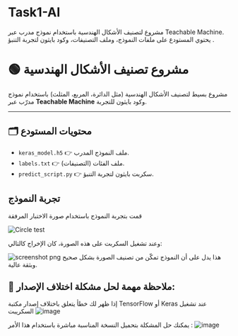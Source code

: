 # Task1-AI
مشروع لتصنيف الأشكال الهندسية باستخدام نموذج مدرب عبر Teachable Machine. يحتوي المستودع على ملفات النموذج، وملف التصنيفات، وكود بايثون لتجربة التنبؤ .
# 🟢 مشروع تصنيف الأشكال الهندسية

مشروع بسيط لتصنيف الأشكال الهندسية (مثل الدائرة، المربع، المثلث) باستخدام نموذج مدرّب عبر **Teachable Machine** وكود بايثون للتجربة.

---

## 🗂️ محتويات المستودع

- `keras_model.h5` 👉 ملف النموذج المدرب.
- `labels.txt` 👉 ملف الفئات (التصنيفات).
- `predict_script.py` 👉 سكربت بايثون لتجربة التنبؤ.



## تجربة النموذج
قمت بتجربة النموذج باستخدام صورة الاختبار المرفقة






![Circle test](https://github.com/user-attachments/assets/8534f763-0d95-44e8-8d2c-1e07ba17cc04)


وعند تشغيل السكربت على هذه الصورة، كان الإخراج كالتالي:




![screenshot png](https://github.com/user-attachments/assets/6b332322-6641-43b5-a4b9-1762ca6ae291)
هذا يدل على أن النموذج تمكّن من تصنيف الصورة بشكل صحيح وبثقة عالية.

##  🔧 ملاحظة مهمة لحل مشكلة اختلاف الإصدار:

إذا ظهر لك خطأ يتعلق باختلاف إصدار مكتبة TensorFlow أو Keras عند تشغيل السكريبت
![image](https://github.com/user-attachments/assets/168a0981-dd0f-4a59-aca2-60077e6536fe)

يمكنك حل المشكلة بتحميل النسخة المناسبة مباشرة باستخدام هذا الأمر :
![image](https://github.com/user-attachments/assets/3aafbe36-2498-459d-a2b8-46be9c1ee77e)








